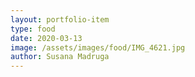 ```yaml
---
layout: portfolio-item
type: food
date: 2020-03-13
image: /assets/images/food/IMG_4621.jpg
author: Susana Madruga
---
```


